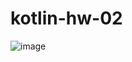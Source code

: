 # kotlin-hw-02
![image](https://user-images.githubusercontent.com/92247964/182507187-db3ed25c-eabc-4c02-98b4-af56ec18a2bc.png)
